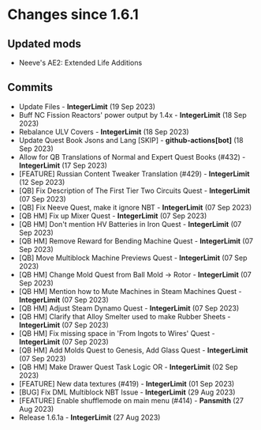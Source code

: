 <h1>Changes since 1.6.1</h1>


<h2>Updated mods</h2>

<ul>
<li>Neeve&#39;s AE2: Extended Life Additions</li>
</ul>


<h2>Commits</h2>

<ul>
<li>Update Files - <strong>IntegerLimit</strong> (19 Sep 2023)</li>
<li>Buff NC Fission Reactors&#39; power output by 1.4x - <strong>IntegerLimit</strong> (18 Sep 2023)</li>
<li>Rebalance ULV Covers - <strong>IntegerLimit</strong> (18 Sep 2023)</li>
<li>Update Quest Book Jsons and Lang [SKIP] - <strong>github-actions[bot]</strong> (18 Sep 2023)</li>
<li>Allow for QB Translations of Normal and Expert Quest Books (#432) - <strong>IntegerLimit</strong> (17 Sep 2023)</li>
<li>[FEATURE] Russian Content Tweaker Translation (#429) - <strong>IntegerLimit</strong> (12 Sep 2023)</li>
<li>[QB] Fix Description of The First Tier Two Circuits Quest - <strong>IntegerLimit</strong> (07 Sep 2023)</li>
<li>[QB] Fix Neeve Quest, make it ignore NBT - <strong>IntegerLimit</strong> (07 Sep 2023)</li>
<li>[QB HM] Fix up Mixer Quest - <strong>IntegerLimit</strong> (07 Sep 2023)</li>
<li>[QB HM] Don&#39;t mention HV Batteries in Iron Quest - <strong>IntegerLimit</strong> (07 Sep 2023)</li>
<li>[QB HM] Remove Reward for Bending Machine Quest - <strong>IntegerLimit</strong> (07 Sep 2023)</li>
<li>[QB] Move Multiblock Machine Previews Quest - <strong>IntegerLimit</strong> (07 Sep 2023)</li>
<li>[QB HM] Change Mold Quest from Ball Mold -&gt; Rotor - <strong>IntegerLimit</strong> (07 Sep 2023)</li>
<li>[QB HM] Mention how to Mute Machines in Steam Machines Quest - <strong>IntegerLimit</strong> (07 Sep 2023)</li>
<li>[QB HM] Adjust Steam Dynamo Quest - <strong>IntegerLimit</strong> (07 Sep 2023)</li>
<li>[QB HM] Clarify that Alloy Smelter used to make Rubber Sheets - <strong>IntegerLimit</strong> (07 Sep 2023)</li>
<li>[QB HM] Fix missing space in &#39;From Ingots to Wires&#39; Quest - <strong>IntegerLimit</strong> (07 Sep 2023)</li>
<li>[QB HM] Add Molds Quest to Genesis, Add Glass Quest - <strong>IntegerLimit</strong> (07 Sep 2023)</li>
<li>[QB HM] Make Drawer Quest Task Logic OR - <strong>IntegerLimit</strong> (02 Sep 2023)</li>
<li>[FEATURE] New data textures (#419) - <strong>IntegerLimit</strong> (01 Sep 2023)</li>
<li>[BUG] Fix DML Multiblock NBT Issue - <strong>IntegerLimit</strong> (29 Aug 2023)</li>
<li>[FEATURE] Enable shufflemode on main menu (#414) - <strong>Pansmith</strong> (27 Aug 2023)</li>
<li>Release 1.6.1a - <strong>IntegerLimit</strong> (27 Aug 2023)</li>
</ul>
